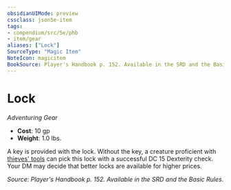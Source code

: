```yaml
---
obsidianUIMode: preview
cssclass: json5e-item
tags:
- compendium/src/5e/phb
- item/gear
aliases: ["Lock"]
SourceType: "Magic Item"
NoteIcon: magicitem
BookSource: Player's Handbook p. 152. Available in the SRD and the Basic Rules.
---
```

# Lock
*Adventuring Gear*  

- **Cost**: 10 gp
- **Weight**: 1.0 lbs.

A key is provided with the lock. Without the key, a creature proficient with [thieves' tools](/2-Mechanics/CLI/items/thieves-tools.md) can pick this lock with a successful DC 15 Dexterity check. Your DM may decide that better locks are available for higher prices.

*Source: Player's Handbook p. 152. Available in the SRD and the Basic Rules.*